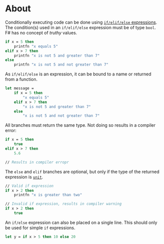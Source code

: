 # About

Conditionally executing code can be done using [`if/elif/else` expressions][conditional-expression]. The condition(s) used in an `if/elif/else` expression must be of type `bool`. F# has no concept of _truthy_ values.

```fsharp
if x = 5 then
    printfn "x equals 5"
elif x > 7 then
    printfn "x is not 5 and greater than 7"
else
    printfn "x is not 5 and not greater than 7"
```

As `if/elif/else` is an expression, it can be bound to a name or returned from a function.

```fsharp
let message =
    if x = 5 then
        "x equals 5"
    elif x > 7 then
        "x is not 5 and greater than 7"
    else
        "x is not 5 and not greater than 7"
```

All branches must return the same type. Not doing so results in a compiler error:

```fsharp
if x = 5 then
    true
elif x > 7 then
    5.6

// Results in compiler erropr
```

The `else` and `elif` branches are optional, but only if the type of the returned expression is [`unit`][unit-type].

```fsharp
// Valid if expression
if x > 2 then
    printfn "x is greater than two"

// Invalid if expression, results in compiler warning
if x > 2 then
    true
```

An `if/else` expression can also be placed on a single line. This should only be used for simple `if` expressions.

```fsharp
let y = if x > 5 then 10 else 20
```

[unit-type]: https://docs.microsoft.com/en-us/dotnet/fsharp/language-reference/unit-type
[conditional-expression]: https://docs.microsoft.com/en-us/dotnet/fsharp/language-reference/conditional-expressions-if-then-else

